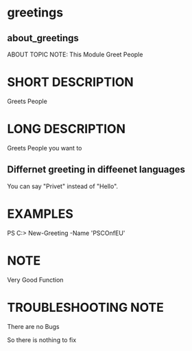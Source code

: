 # greetings
## about_greetings

ABOUT TOPIC NOTE:
This Module Greet People

# SHORT DESCRIPTION
Greets People

# LONG DESCRIPTION
Greets People you want to

## Differnet greeting in diffeenet languages
You can say "Privet" instead of "Hello".

# EXAMPLES
PS C:\> New-Greeting -Name 'PSCOnfEU'

# NOTE
Very Good Function

# TROUBLESHOOTING NOTE
There are no Bugs

So there is nothing to fix

